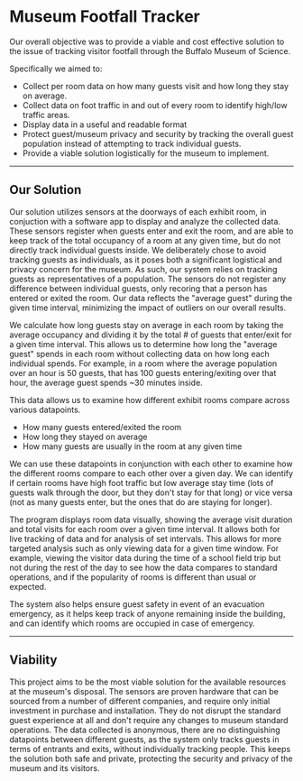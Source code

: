 # Museum Footfall Tracker

Our overall objective was to provide a viable and cost effective solution to the issue of tracking visitor footfall through the Buffalo Museum of Science.

Specifically we aimed to:
- Collect per room data on how many guests visit and how long they stay on average.
- Collect data on foot traffic in and out of every room to identify high/low traffic areas.
- Display data in a useful and readable format
- Protect guest/museum privacy and security by tracking the overall guest population instead of attempting to track individual guests.
- Provide a viable solution logistically for the museum to implement.

---

## Our Solution

Our solution utilizes sensors at the doorways of each exhibit room, in conjuction with a software app to display and analyze the collected data. These sensors register when guests enter and exit the room, and are able to keep track of the total occupancy of a room at any given time, but do not directly track individual guests inside. We deliberately chose to avoid tracking guests as individuals, as it poses both a significant logistical and privacy concern for the museum. As such, our system relies on tracking guests as representatives of a population. The sensors do not register any difference between individual guests, only recoring that a person has entered or exited the room. Our data reflects the "average guest" during the given time interval, minimizing the impact of outliers on our overall results. 

We calculate how long guests stay on average in each room by taking the average occupancy and dividing it by the total # of guests that enter/exit for a given time interval. This allows us to determine how long the "average guest" spends in each room without collecting data on how long each individual spends. For example, in a room where the average population over an hour is 50 guests, that has 100 guests entering/exiting over that hour, the average guest spends ~30 minutes inside.

This data allows us to examine how different exhibit rooms compare across various datapoints.
- How many guests entered/exited the room 
- How long they stayed on average
- How many guests are usually in the room at any given time

We can use these datapoints in conjunction with each other to examine how the different rooms compare to each other over a given day. We can identify if certain rooms have high foot traffic but low average stay time (lots of guests walk through the door, but they don't stay for that long) or vice versa (not as many guests enter, but the ones that do are staying for longer).

The program displays room data visually, showing the average visit duration and total visits for each room over a given time interval. It allows both for live tracking of data and for analysis of set intervals. This allows for more targeted analysis such as only viewing data for a given time window. For example, viewing the visitor data during the time of a school field trip but not during the rest of the day to see how the data compares to standard operations, and if the popularity of rooms is different than usual or expected.

The system also helps ensure guest safety in event of an evacuation emergency, as it helps keep track of anyone remaining inside the building, and can identify which rooms are occupied in case of emergency.

---

## Viability

This project aims to be the most viable solution for the available resources at the museum's disposal. The sensors are proven hardware that can be sourced from a number of different companies, and require only initial investment in purchase and installation. They do not disrupt the standard guest experience at all and don't require any changes to museum standard operations. The data collected is anonymous, there are no distinguishing datapoints between different guests, as the system only tracks guests in terms of entrants and exits, without individually tracking people. This keeps the solution both safe and private, protecting the security and privacy of the museum and its visitors.